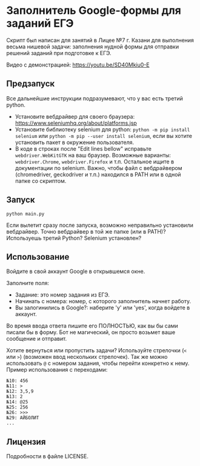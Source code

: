 # Заполнитель Google-формы для заданий ЕГЭ

Скрипт был написан для занятий в Лицее №7 г. Казани для выполнения весьма нишевой задачи:
заполнения нудной формы для отправки решений заданий при подготовке к ЕГЭ.

Видео с демонстрацией: https://youtu.be/SD40Mkiu0-E

## Предзапуск

Все дальнейшие инструкции подразумевают, что у вас есть третий python.

* Установите вебдрайвер для своего браузера: https://www.seleniumhq.org/about/platforms.jsp
* Установите библиотеку selenium для python: `python -m pip install selenium` или `python -m pip --user install selenium`, если вы хотите установить пакет в окружение пользователя.
* В коде в строках после "Edit lines bellow" исправьте `webdriver.WebKitGTK` на ваш браузер. Возможные варианты: `webdriver.Chrome`, `webdriver.Firefox` и т.п. Остальное ищите в документации по selenium. Важно, чтобы файл с вебдрайвером (chromedriver, geckodriver и т.п.) находился в PATH или в одной папке со скриптом.

## Запуск

`python main.py`

Если вылетит сразу после запуска, возможно неправильно установили вебдрайвер. Точно вебдрайвер в той же папке (или в PATH)? Используешь третий Python? Selenium установлен?

## Использование

Войдите в свой аккаунт Google в открывшемся окне.

Заполните поля:

 * Задание: это номер задания из ЕГЭ.
 * Начинать с номера: номер, с которого заполнитель начнет работу.
 * Вы залогинились в Google?: наберите 'y' или 'yes', когда войдете в аккаунт.

Во время ввода ответа пишите его ПОЛНОСТЬЮ, как вы бы сами писали бы в форму. Бот не магический, он просто возьмет ваше сообщение и отправит.

Хотите вернуться или пропустить задачи? Используйте стрелочки (`<` или `>`) (возможен ввод нескольких стрелочек). Так же можно использовать `@` с номером задания, чтобы перейти конкретно к нему. Пример использования с переходами:

```
№10: 456
№11: >
№12: 3,5,9
№13: 2
№14: @25
№25: 256
№26: >>>
№29: АЙБОЛИТ
...
```

## Лицензия

Подробности в файле LICENSE.
